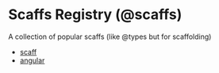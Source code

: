 # Scaffs Registry (@scaffs)

A collection of popular scaffs (like @types but for scaffolding)

* [scaff](scaff)
* [angular](angular)